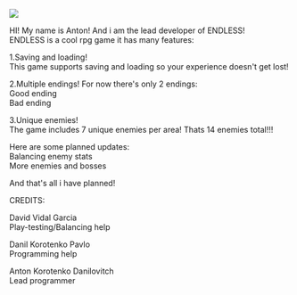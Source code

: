 ![](/stratfluid.jpg)

HI! My name is Anton! And i am the lead developer of ENDLESS!   
ENDLESS is a cool rpg game it has many features:

1.Saving and loading!   
This game supports saving and loading so your experience doesn't get lost!

2.Multiple endings!
For now there's only 2 endings:   
Good ending   
Bad ending   

3.Unique enemies!   
The game includes 7 unique enemies per area!
Thats 14 enemies total!!!


Here are some planned updates:   
Balancing enemy stats    
More enemies and bosses   



And that's all i have planned!

 
CREDITS:


David Vidal Garcia   
Play-testing/Balancing help

Danil Korotenko Pavlo   
Programming help

Anton Korotenko Danilovitch   
Lead programmer

